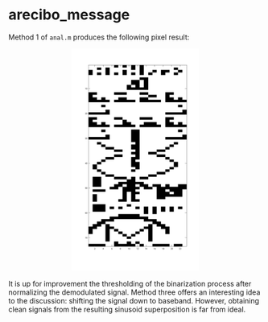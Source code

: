 # arecibo_message


Method 1 of `anal.m` produces the following pixel result:

<p align="center">
  <img src="assets/message_pixels.png" width="50%" />
</p>

It is up for improvement the thresholding of the binarization process after normalizing the demodulated signal.
Method three offers an interesting idea to the discussion: shifting the signal down to baseband. However, obtaining clean signals from the resulting sinusoid superposition is far from ideal.
